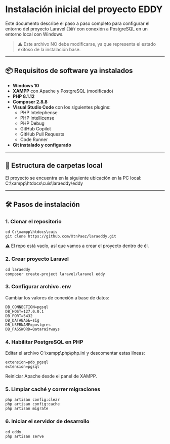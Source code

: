 # Instalación inicial del proyecto EDDY

Este documento describe el paso a paso completo para configurar el entorno del proyecto Laravel `EDDY` con conexión a PostgreSQL en un entorno local con Windows.

> ⚠️ Este archivo NO debe modificarse, ya que representa el estado exitoso de la instalación base.

---

## 📦 Requisitos de software ya instalados

- **Windows 10**
- **XAMPP** con Apache y PostgreSQL (modificado)
- **PHP 8.1.12**
- **Composer 2.8.8**
- **Visual Studio Code** con los siguientes plugins:
  - PHP Intelephense
  - PHP Intellicense
  - PHP Debug
  - GitHub Copilot
  - GitHub Pull Requests
  - Code Runner
- **Git instalado y configurado**

---

## 📁 Estructura de carpetas local

El proyecto se encuentra en la siguiente ubicación en la PC local:
C:\xampp\htdocs\cuis\laraeddy\eddy

---

## 🛠️ Pasos de instalación

### 1. Clonar el repositorio

```
cd C:\xampp\htdocs\cuis
git clone https://github.com/XtnPaez/laraeddy.git
```
⚠️ El repo está vacío, así que vamos a crear el proyecto dentro de él.

### 2. Crear proyecto Laravel
```
cd laraeddy
composer create-project laravel/laravel eddy
```

### 3. Configurar archivo .env
Cambiar los valores de conexión a base de datos:

```
DB_CONNECTION=pgsql
DB_HOST=127.0.0.1
DB_PORT=5432
DB_DATABASE=sig
DB_USERNAME=postgres
DB_PASSWORD=Qatarairways
```

### 4. Habilitar PostgreSQL en PHP
Editar el archivo C:\xampp\php\php.ini y descomentar estas líneas:

```
extension=pdo_pgsql
extension=pgsql
```
Reiniciar Apache desde el panel de XAMPP.

### 5. Limpiar caché y correr migraciones

```
php artisan config:clear
php artisan config:cache
php artisan migrate
```

### 6. Iniciar el servidor de desarrollo

```
cd eddy
php artisan serve
```
